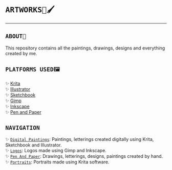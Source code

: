 # `ARTWORKS🎨🖌`

---

##

## `ABOUT📝`

This repository contains all the paintings, drawings, designs and everything created by me.

##

## `PLATFORMS USED🖼`

✨ [Krita](https://krita.org/en/download/krita-desktop/)  
✨ [Illustrator](https://www.adobe.com/in/products/illustrator/free-trial-download.html)  
✨ [Sketchbook](https://www.sketchbook.com/apps)  
✨ [Gimp](https://www.gimp.org/downloads/)  
✨ [Inkscape](https://www.gimp.org/downloads/)  
✨ [Pen and Paper]()  

##

## `NAVIGATION`

✨ [`Digital Paintings`](DigitalPaintings): Paintings, letterings created digitally using Krita, Sketchbook and Illustrator.  
✨ [`Logos`](Logos): Logos  made using Gimp and Inkscape.  
✨ [`Pen And Paper`](PenAndPaper): Drawings, letterings, designs, paintings created by hand.  
✨ [`Portraits`](Portraits): Portraits made using Krita software.

